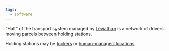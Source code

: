 ```yaml
---
tags:
  - software
---
```

“Half” of the transport system managed by [Leviathan](Leviathan) is a network of drivers moving parcels between holding stations.

Holding stations may be [lockers](Pandora) or [human-managed locations](Ladon).